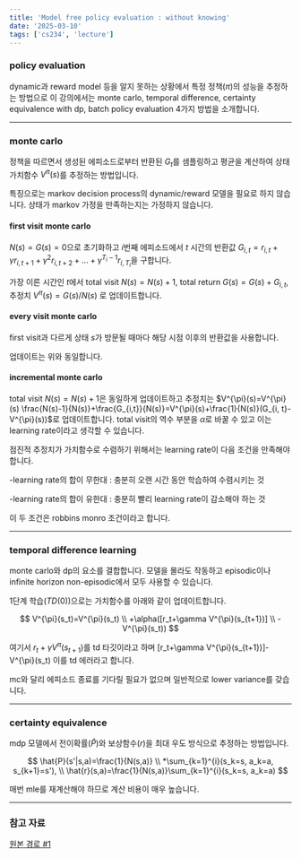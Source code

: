 ```yaml
---
title: 'Model free policy evaluation : without knowing'
date: '2025-03-10'
tags: ['cs234', 'lecture']
---
```


### policy evaluation

dynamic과 reward model 등을 알지 못하는 상황에서 특정 정책($\pi$)의 성능을 추정하는 방법으로 이 강의에서는 monte carlo, temporal difference, certainty equivalence with dp, batch policy evaluation 4가지 방법을 소개합니다.

---

### monte carlo

정책을 따르면서 생성된 에피소드로부터 반환된 $G_t$를 샘플링하고 평균을 계산하여 상태 가치함수 $V^{\pi}(s)$를 추정하는 방법입니다.

특징으로는 markov decision process의 dynamic/reward 모델을 필요로 하지 않습니다. 상태가 markov 가정을 만족하는지는 가정하지 않습니다.

#### first visit monte carlo

$N(s)=G(s)=0$으로 초기화하고 $i$번째 에피소드에서 $t$ 시간의 반환값 $G_{i, t}=r_{i,t}+\gamma r_{i, t+1}+\gamma^2 r_{i, t+2} + ... +\gamma^{T_i-1}r_{i, T_i}$을 구합니다.

가장 이른 시간인 $t$에서 total visit $N(s)=N(s)+1$, total return $G(s)=G(s) + G_{i, t}$, 추정치 $V^{\pi}(s)=G(s)/N(s)$ 로 업데이트합니다.

#### every visit monte carlo

first visit과 다르게 상태 $s$가 방문될 때마다 해당 시점 이후의 반환값을 사용합니다.

업데이트는 위와 동일합니다.

#### incremental monte carlo

total visit $N(s)=N(s)+1$은 동일하게 업데이트하고 추정치는 $V^{\pi}(s)=V^{\pi}(s) \frac{N(s)-1}{N(s)}+\frac{G_{i,t}}{N(s)}=V^{\pi}(s)+\frac{1}{N(s)}(G_{i, t}-V^{\pi}(s))$로 업데이트합니다. total visit의 역수 부분을 $\alpha$로 바꿀 수 있고 이는 learning rate이라고 생각할 수 있습니다.

점진적 추정치가 가치함수로 수렴하기 위해서는 learning rate이 다음 조건을 만족해야 합니다.

-learning rate의 합이 무한대 : 충분히 오랜 시간 동안 학습하여 수렴시키는 것

-learning rate의 합이 유한대 : 충분히 빨리 learning rate이 감소해야 하는 것

이 두 조건은 robbins monro 조건이라고 합니다.

---

### temporal difference learning

monte carlo와 dp의 요소를 결합합니다. 모델을 몰라도 작동하고 episodic이나 infinite horizon non-episodic에서 모두 사용할 수 있습니다.

1단계 학습($TD(0)$)으로는 가치함수를 아래와 같이 업데이트합니다.

$$
V^{\pi}(s_t)=V^{\pi}(s_t) \\
+\alpha([r_t+\gamma V^{\pi}(s_{t+1})] \\
-V^{\pi}(s_t))
$$

여기서 $r_t+\gamma V^{\pi}(s_{t+1})$를 td 타깃이라고 하며 [r_t+\gamma V^{\pi}(s_{t+1})]-V^{\pi}(s_t) 이를 td 에러라고 합니다.

mc와 달리 에피소드 종료를 기다릴 필요가 없으며 일반적으로 lower variance를 갖습니다.

---

### certainty equivalence

mdp 모델에서 전이확률($\hat{P}$)와 보상함수($r$)을 최대 우도 방식으로 추정하는 방법입니다.

$$
\hat{P}(s'|s,a)=\frac{1}{N(s,a)} \\
*\sum_{k=1}^{i}(s_k=s, a_k=a, s_{k+1}=s'), \\
\hat{r}(s,a)=\frac{1}{N(s,a)}\sum_{k=1}^{i}(s_k=s, a_k=a)
$$

매번 mle를 재계산해야 하므로 계산 비용이 매우 높습니다.

---

### 참고 자료

[원본 경로 #1](https://youtu.be/jjq51TRNVvk?si=FeiVLMXaoJss02zc)



